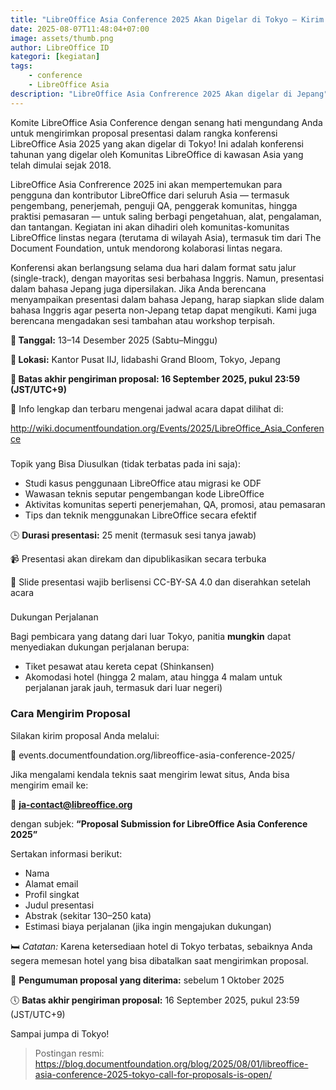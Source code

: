 ```yaml
---
title: "LibreOffice Asia Conference 2025 Akan Digelar di Tokyo – Kirim Proposalmu Sekarang!"
date: 2025-08-07T11:48:04+07:00
image: assets/thumb.png
author: LibreOffice ID
kategori: [kegiatan]
tags: 
    - conference
    - LibreOffice Asia 
description: "LibreOffice Asia Confrerence 2025 Akan digelar di Jepang"
---
```


Komite LibreOffice Asia Conference dengan senang hati mengundang Anda untuk mengirimkan proposal presentasi dalam rangka konferensi LibreOffice Asia 2025 yang akan digelar di Tokyo! Ini adalah konferensi tahunan yang digelar oleh Komunitas LibreOffice di kawasan Asia yang telah dimulai sejak 2018.

LibreOffice Asia Confrerence 2025 ini akan mempertemukan para pengguna dan kontributor LibreOffice dari seluruh Asia — termasuk pengembang, penerjemah, penguji QA, penggerak komunitas, hingga praktisi pemasaran — untuk saling berbagi pengetahuan, alat, pengalaman, dan tantangan. Kegiatan ini akan dihadiri oleh komunitas-komunitas LibreOffice linstas negara (terutama di wilayah Asia), termasuk tim dari The Document Foundation, untuk mendorong kolaborasi lintas negara.

Konferensi akan berlangsung selama dua hari dalam format satu jalur (single-track), dengan mayoritas sesi berbahasa Inggris. Namun, presentasi dalam bahasa Jepang juga dipersilakan. Jika Anda berencana menyampaikan presentasi dalam bahasa Jepang, harap siapkan slide dalam bahasa Inggris agar peserta non-Jepang tetap dapat mengikuti. Kami juga berencana mengadakan sesi tambahan atau workshop terpisah.

**📅 Tanggal:** 13–14 Desember 2025 (Sabtu–Minggu)

**📍 Lokasi:** Kantor Pusat IIJ, Iidabashi Grand Bloom, Tokyo, Jepang

**📝 Batas akhir pengiriman proposal: 16 September 2025, pukul 23:59 (JST/UTC+9)**



🔗 Info lengkap dan terbaru mengenai jadwal acara dapat dilihat di:

http://wiki.documentfoundation.org/Events/2025/LibreOffice_Asia_Conference

### 

Topik yang Bisa Diusulkan (tidak terbatas pada ini saja):

   * Studi kasus penggunaan LibreOffice atau migrasi ke ODF
   * Wawasan teknis seputar pengembangan kode LibreOffice
   * Aktivitas komunitas seperti penerjemahan, QA, promosi, atau pemasaran
   * Tips dan teknik menggunakan LibreOffice secara efektif


🕒 **Durasi presentasi:** 25 menit (termasuk sesi tanya jawab)

📹 Presentasi akan direkam dan dipublikasikan secara terbuka

📝 Slide presentasi wajib berlisensi CC-BY-SA 4.0 dan diserahkan setelah acara

### 

Dukungan Perjalanan

Bagi pembicara yang datang dari luar Tokyo, panitia **mungkin** dapat menyediakan dukungan perjalanan berupa:

   * Tiket pesawat atau kereta cepat (Shinkansen)
   * Akomodasi hotel (hingga 2 malam, atau hingga 4 malam untuk perjalanan jarak jauh, termasuk dari luar negeri)


### Cara Mengirim Proposal

Silakan kirim proposal Anda melalui:

🔗 events.documentfoundation.org/libreoffice-asia-conference-2025/

Jika mengalami kendala teknis saat mengirim lewat situs, Anda bisa mengirim email ke:

📧 **ja-contact@libreoffice.org**

dengan subjek: **“Proposal Submission for LibreOffice Asia Conference 2025”**

Sertakan informasi berikut:

   * Nama
   * Alamat email
   * Profil singkat
   * Judul presentasi
   * Abstrak (sekitar 130–250 kata)
   * Estimasi biaya perjalanan (jika ingin mengajukan dukungan)


🛏️ *Catatan:* Karena ketersediaan hotel di Tokyo terbatas, sebaiknya Anda segera memesan hotel yang bisa dibatalkan saat mengirimkan proposal.



📢 **Pengumuman proposal yang diterima:** sebelum 1 Oktober 2025

🕔 **Batas akhir pengiriman proposal:** 16 September 2025, pukul 23:59 (JST/UTC+9)



Sampai jumpa di Tokyo!


> Postingan resmi: https://blog.documentfoundation.org/blog/2025/08/01/libreoffice-asia-conference-2025-tokyo-call-for-proposals-is-open/
